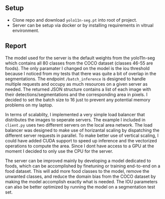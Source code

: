 ## Setup

- Clone repo and download `yolo11n-seg.pt` into root of project.
- Server can be setup via docker or by installing requirements in vitrual environment.

## Report

The model used for the server is the default weights from the yolo11n-seg which contains all 80 classes from the COCO dataset (classes 46-55 are foods). The only paramater I changed on the model is the iou threshold because I noticed from my tests that there was quite a bit of overlap in the segmentations. The endpoint `/batch_inference` is designed to handle multiple requests and occupy as much resources on a given server as needed. The returned JSON structure contains a list of each image with their detections/segmentations and the corresponding area in pixels. I decided to set the batch size to 16 just to prevent any potential memory problems on my laptop.

In terms of scalablity, I implemented a very simple load balancer that distributes the images to seperate servers. The example I included in `client.py` uses two different servers on the local area network. The load balancer was designed to make use of horizantal scaling by dispatching the different server requests in parallel. To make better use of vertical scaling, I could have added CUDA support to speed up inference and the vectorized operations to compute the area. Since I dont have access to a GPU at the moment I decided to only use the CPU for the server.

The server can be improved mainly by developing a model dedicated to foods, which can be accomplished by finetuning or training end-to-end on a food dataset. This will add more food classes to the model, remove the unwanted classes, and reduce the domain bias from the COCO dataset by making the model accomplish exactly what is needed. The IOU parameters can also be better optimized by running the model on a segmentation test set.
